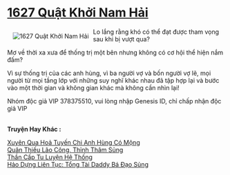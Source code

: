 <a href="https://truyentiki.com/1627-quat-khoi-nam-hai.31633/" title="1627 Quật Khởi Nam Hải"><h1>1627 Quật Khởi Nam Hải</h1></a><div style="display:table"><img align="right" style="float: left; padding: 10px;" src="https://truyentiki.com/a/img/str/src/31633.jpg" alt="1627 Quật Khởi Nam Hải">Lo lắng rằng khó có thể đạt được tham vọng sau khi bị vượt qua? <p></p> Mơ về thời xa xưa để thống trị một bên nhưng không có cơ hội thể hiện nắm đấm? <p></p> Vì sự thống trị của các anh hùng, vì ba người vợ và bốn người vợ lẽ, mọi người từ mọi tầng lớp với những suy nghĩ khác nhau đã tập hợp lại và bước vào một thời gian và không gian khác mà không cần nhìn lại! <p></p> Nhóm độc giả VIP 378375510, vui lòng nhập Genesis ID, chỉ chấp nhận độc giả VIP</div><p><br><b>Truyện Hay Khác :</b></p><a href="https://truyentiki.com/xuyen-qua-hoa-tuyen-chi-anh-hung-co-mong.31632/" alt="Xuyên Qua Hoả Tuyến Chi Anh Hùng Có Mộng">Xuyên Qua Hoả Tuyến Chi Anh Hùng Có Mộng</a><br/><a href="https://github.com/nownovels/truyenhay/tree/master/truyenhay/30443/README.md" alt="Quân Thiếu Lão Công, Thỉnh Thâm Sủng">Quân Thiếu Lão Công, Thỉnh Thâm Sủng</a><br/><a href="https://github.com/nownovels/topcv/tree/master/truyenhay/31707/README.md" alt="Thần Cấp Tu Luyện Hệ Thống">Thần Cấp Tu Luyện Hệ Thống</a><br/><a href="https://github.com/nownovels/topcv/tree/master/truyenhay/31546/README.md" alt="Hảo Dựng Liên Tục: Tổng Tài Daddy Bá Đạo Sủng">Hảo Dựng Liên Tục: Tổng Tài Daddy Bá Đạo Sủng</a><br/>